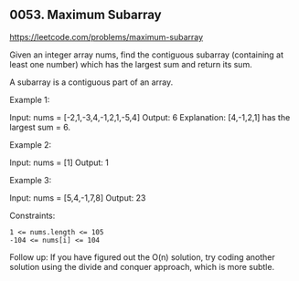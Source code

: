 ## 0053. Maximum Subarray

https://leetcode.com/problems/maximum-subarray

Given an integer array nums, find the contiguous subarray (containing at least one number) which has the largest sum and return its sum.

A subarray is a contiguous part of an array.


Example 1:

Input: nums = [-2,1,-3,4,-1,2,1,-5,4]
Output: 6
Explanation: [4,-1,2,1] has the largest sum = 6.


Example 2:

Input: nums = [1]
Output: 1


Example 3:

Input: nums = [5,4,-1,7,8]
Output: 23



Constraints:


	1 <= nums.length <= 105
	-104 <= nums[i] <= 104



Follow up: If you have figured out the O(n) solution, try coding another solution using the divide and conquer approach, which is more subtle.
